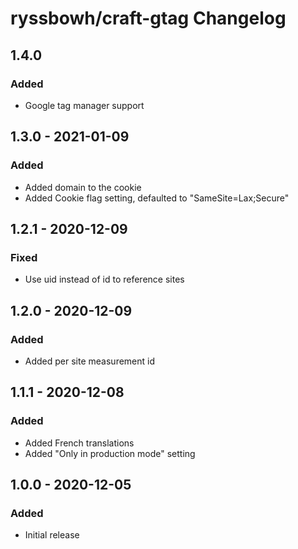 # ryssbowh/craft-gtag Changelog

## 1.4.0
### Added
- Google tag manager support

## 1.3.0 - 2021-01-09
### Added
- Added domain to the cookie
- Added Cookie flag setting, defaulted to "SameSite=Lax;Secure"

## 1.2.1 - 2020-12-09
### Fixed
- Use uid instead of id to reference sites

## 1.2.0 - 2020-12-09
### Added
- Added per site measurement id

## 1.1.1 - 2020-12-08
### Added
- Added French translations
- Added "Only in production mode" setting

## 1.0.0 - 2020-12-05
### Added
- Initial release